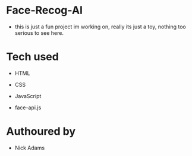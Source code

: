 # Face-Recog-AI

* this is just a fun project im working on, really its just a toy, nothing too serious to see here.


# Tech used

* HTML
 
* CSS

* JavaScript

* face-api.js


# Authoured by

* Nick Adams